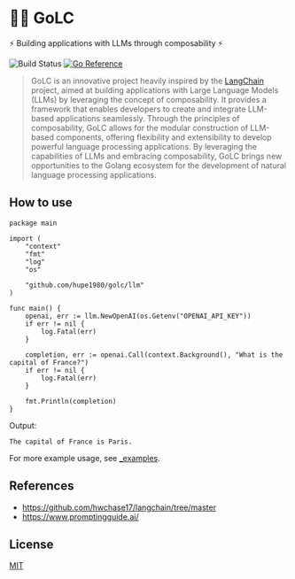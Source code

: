 # 🦜️🔗 GoLC

⚡ Building applications with LLMs through composability ⚡

![Build Status](https://github.com/hupe1980/golc/workflows/build/badge.svg) 
[![Go Reference](https://pkg.go.dev/badge/github.com/hupe1980/golc.svg)](https://pkg.go.dev/github.com/hupe1980/golc)
> GoLC is an innovative project heavily inspired by the [LangChain](https://github.com/hwchase17/langchain/tree/master) project, aimed at building applications with Large Language Models (LLMs) by leveraging the concept of composability. It provides a framework that enables developers to create and integrate LLM-based applications seamlessly. Through the principles of composability, GoLC allows for the modular construction of LLM-based components, offering flexibility and extensibility to develop powerful language processing applications. By leveraging the capabilities of LLMs and embracing composability, GoLC brings new opportunities to the Golang ecosystem for the development of natural language processing applications.

## How to use
```golang
package main

import (
	"context"
	"fmt"
	"log"
	"os"

	"github.com/hupe1980/golc/llm"
)

func main() {
	openai, err := llm.NewOpenAI(os.Getenv("OPENAI_API_KEY"))
	if err != nil {
		log.Fatal(err)
	}

	completion, err := openai.Call(context.Background(), "What is the capital of France?")
	if err != nil {
		log.Fatal(err)
	}

	fmt.Println(completion)
}
```
Output:
```text
The capital of France is Paris.
```

For more example usage, see [_examples](./_examples).

## References
- https://github.com/hwchase17/langchain/tree/master
- https://www.promptingguide.ai/

## License
[MIT](LICENCE)

